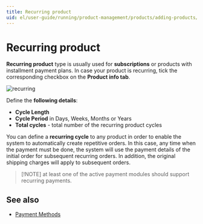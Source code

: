 ```yaml
---
title: Recurring product
uid: el/user-guide/running/product-management/products/adding-products/recurring-products
---
```


# Recurring product

**Recurring product** type is usually used for **subscriptions** or products with installment payment plans. In case your product is recurring, tick the corresponding checkbox on the **Product info tab**.

![recurring](_static/recurring-products/recurring.png)

Define the **following details**:

- **Cycle Length**
- **Cycle Period** in Days, Weeks, Months or Years
- **Total cycles** - total number of the recurring product cycles

You can define a **recurring cycle** to any product in order to enable the system to automatically create repetitive orders. In this case, any time when the payment must be done, the system will use the payment details of the initial order for subsequent recurring orders. In addition, the original shipping charges will apply to subsequent orders.

> [!NOTE] at least one of the active payment modules should support recurring payments.

## See also

- [Payment Methods](xref:el/user-guide/configuring/setting-up/payments/methods/index)